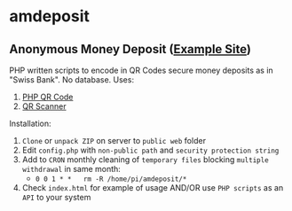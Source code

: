 # amdeposit
## Anonymous Money Deposit ([Example Site](https://zygtech.pl/amdeposit/))

PHP written scripts to encode in QR Codes secure money deposits as in "Swiss Bank". No database. Uses:

1. [PHP QR Code](http://phpqrcode.sourceforge.net/)
2. [QR Scanner](https://nimiq.github.io/qr-scanner/)

Installation:
1. `Clone` or `unpack ZIP` on server to `public web` folder
2. Edit `config.php` with `non-public path` and `security protection string`
3. Add to `CRON` monthly cleaning of `temporary files` blocking `multiple withdrawal` in same month:
    + `0 0 1 * *   rm -R /home/pi/amdeposit/*`
4. Check `index.html` for example of usage AND/OR use `PHP scripts` as an `API` to your system
